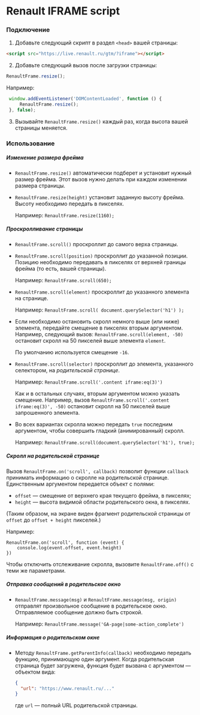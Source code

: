 # Renault IFRAME script

### Подключение

1. Добавьте следующий скрипт в раздел `<head>` вашей страницы:
  
  ```html
  <script src="https://live.renault.ru/gtm/?iframe"></script>
  ```

2. Добавьте следующий вызов после загрузки страницы:
  
  ```javascript
  RenaultFrame.resize();
  ```
  
  Например:
  
  ```javascript
   window.addEventListener('DOMContentLoaded', function () {
       RenaultFrame.resize();
   }, false);
  ```

3. Вызывайте `RenaultFrame.resize()` каждый раз, когда высота вашей страницы
  меняется.

### Использование

##### Изменение размера фрейма

- `RenaultFrame.resize()` автоматически подберет и установит нужный размер
  фрейма. Этот вызов нужно делать при каждом изменении размера страницы.
  
- `RenaultFrame.resize(height)` установит заданную высоту фрейма. Высоту
  необходимо передать в пикселях.
  
  Например: `RenaultFrame.resize(1160);`

##### Проскролливание страницы

- `RenaultFrame.scroll()` проскроллит до самого верха страницы.

- `RenaultFrame.scroll(position)` проскроллит до указанной позиции. Позицию
  необходимо передавать в пикселях от верхней границы фрейма (то есть,
  вашей страницы).
  
  Например: `RenaultFrame.scroll(650);`

- `RenaultFrame.scroll(element)` проскроллит до указанного элемента
  на странице.
  
  Например: `RenaultFrame.scroll( document.querySelector('h1') );`
  
- Если необходимо остановить скролл немного выше (или ниже) элемента,
  передайте смещение в пикселях вторым аргументом. Например, следующий
  вызов: `RenaultFrame.scroll(element, -50)` остановит скролл на 50 пикселей
  выше элемента `element`.
  
  По умолчанию используется смещение `-16`.
  
- `RenaultFrame.scroll(selector)` проскроллит до элемента, указанного селектором,
  на _родительской странице_.
  
  Например: `RenaultFrame.scroll('.content iframe:eq(3)')`
  
  Как и в остальных случаях, вторым аргументом можно указать смещение. Например,
  вызов `RenaultFrame.scroll('.content iframe:eq(3)', -50)` остановит скролл
  на 50 пикселей выше запрошенного элемента.

- Во всех вариантах скролла можно передать `true` последним аргументом, чтобы
  совершить гладкий (анимированный) скролл.
  
  Например: `RenaultFrame.scroll(document.querySelector('h1'), true);`
  
##### Скролл на родительской странице

Вызов `RenaultFrame.on('scroll', callback)` позволит функции `callback` принимать
информацию о скролле на родительской странице. Единственным аргументом передается
объект с полями:
 
- `offset` ― смещение от верхнего края текущего фрейма, в пикселях;
- `height` ― высота видимой области родительского окна, в пикселях.

(Таким образом, на экране виден фрагмент родительской страницы от `offset`
до `offset + height` пикселей.)

Например:

```
RenaultFrame.on('scroll', function (event) {
    console.log(event.offset, event.height)
})
```

Чтобы отключить отслеживание скролла, вызовите `RenaultFrame.off()` с теми же
параметрами.

##### Отправка сообщений в родительское окно

- `RenaultFrame.message(msg)` и `RenaultFrame.message(msg, origin)` отправлят
  произвольное сообщение в родительское окно. Отправляемое сообщение должно
  быть строкой.
  
  Например: `RenaultFrame.message('GA-page|some-action_complete')`

##### Информация о родительском окне

- Методу `RenaultFrame.getParentInfo(callback)` необходимо передать функцию,
  принимающую один аргумент. Когда родительская страница будет загружена,
  функция будет вызвана с аргументом ― объектом вида:
  
  ```json
  {
    "url": "https://www.renault.ru/..."
  }
  ```
  
  где `url` ― полный URL родительской страницы.
